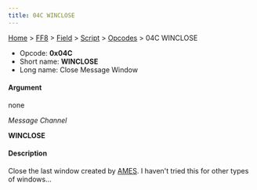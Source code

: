 ```yaml
---
title: 04C WINCLOSE
---
```


[Home](Main%20Page.md) > [FF8](FF8.md) > [Field](FF8/Field.md) > [Script](FF8/Field/Script.md) > [Opcodes](FF8/Field/Script/Opcodes.md) > 04C WINCLOSE

-   Opcode: **0x04C**
-   Short name: **WINCLOSE**
-   Long name: Close Message Window

#### Argument

none

  
*Message Channel*

**WINCLOSE**

#### Description

Close the last window created by [AMES][]. I haven't tried this for
other types of windows...

  [AMES]: ../065%20AMES.md "wikilink"
